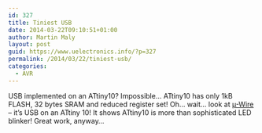 ```yaml
---
id: 327
title: Tiniest USB
date: 2014-03-22T09:10:51+01:00
author: Martin Maly
layout: post
guid: https://www.uelectronics.info/?p=327
permalink: /2014/03/22/tiniest-usb/
categories:
  - AVR
---
```

USB implemented on an ATtiny10? Impossible&#8230; ATtiny10 has only 1kB FLASH, 32 bytes SRAM and reduced register set! Oh&#8230; wait&#8230; look at [µ-Wire](https://cpldcpu.wordpress.com/2014/03/19/%C2%B5-wire-usb-on-an-attiny-10/) – it&#8217;s USB on an ATtiny 10! It shows ATtiny10 is more than sophisticated LED blinker! Great work, anyway&#8230;